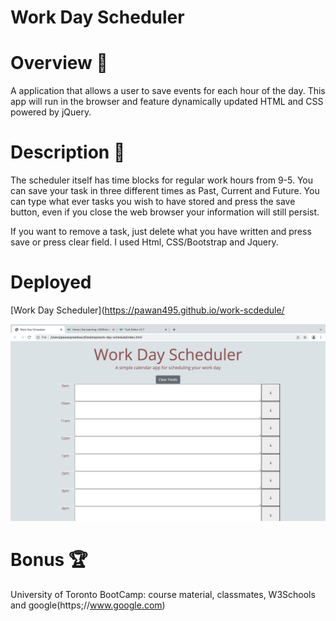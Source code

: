 # Work Day Scheduler 

# Overview 📖

A application that allows a user to save events for each hour of the day. This app will run in the browser and feature dynamically updated HTML and CSS powered by jQuery.

# Description 📣

The scheduler itself has time blocks for regular work hours from 9-5. You can save your task in three different times as Past, Current and Future.
You can type what ever tasks you wish to have stored and press the save button, even if you close the web browser your information will still persist.

If you want to remove a task, just delete what you have written and press save or press clear field. I used Html, CSS/Bootstrap and Jquery.

# Deployed

[Work Day Scheduler](https://pawan495.github.io/work-scdedule/

![Work Day Schedule](./Assets/Images/pic1.png)

# Bonus 🏆

University of Toronto BootCamp: course material, classmates, W3Schools and google(https;//www.google.com)

